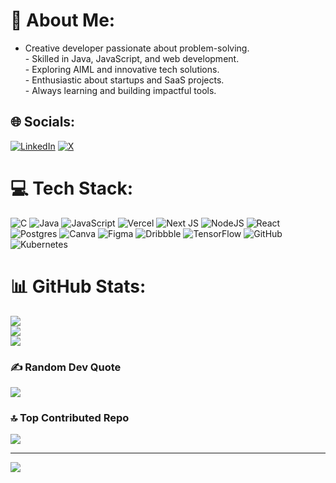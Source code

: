 # 💫 About Me:
- Creative developer passionate about problem-solving.  <br>- Skilled in Java, JavaScript, and web development.  <br>- Exploring AIML and innovative tech solutions.  <br>- Enthusiastic about startups and SaaS projects.  <br>- Always learning and building impactful tools.  


## 🌐 Socials:
[![LinkedIn](https://img.shields.io/badge/LinkedIn-%230077B5.svg?logo=linkedin&logoColor=white)](https://linkedin.com/in/https://www.linkedin.com/in/ameen-ansari-ba7273276/) [![X](https://img.shields.io/badge/X-black.svg?logo=X&logoColor=white)](https://x.com/https://x.com/theKidwithin) 

# 💻 Tech Stack:
![C](https://img.shields.io/badge/c-%2300599C.svg?style=flat&logo=c&logoColor=white) ![Java](https://img.shields.io/badge/java-%23ED8B00.svg?style=flat&logo=openjdk&logoColor=white) ![JavaScript](https://img.shields.io/badge/javascript-%23323330.svg?style=flat&logo=javascript&logoColor=%23F7DF1E) ![Vercel](https://img.shields.io/badge/vercel-%23000000.svg?style=flat&logo=vercel&logoColor=white) ![Next JS](https://img.shields.io/badge/Next-black?style=flat&logo=next.js&logoColor=white) ![NodeJS](https://img.shields.io/badge/node.js-6DA55F?style=flat&logo=node.js&logoColor=white) ![React](https://img.shields.io/badge/react-%2320232a.svg?style=flat&logo=react&logoColor=%2361DAFB) ![Postgres](https://img.shields.io/badge/postgres-%23316192.svg?style=flat&logo=postgresql&logoColor=white) ![Canva](https://img.shields.io/badge/Canva-%2300C4CC.svg?style=flat&logo=Canva&logoColor=white) ![Figma](https://img.shields.io/badge/figma-%23F24E1E.svg?style=flat&logo=figma&logoColor=white) ![Dribbble](https://img.shields.io/badge/Dribbble-EA4C89?style=flat&logo=dribbble&logoColor=white) ![TensorFlow](https://img.shields.io/badge/TensorFlow-%23FF6F00.svg?style=flat&logo=TensorFlow&logoColor=white) ![GitHub](https://img.shields.io/badge/github-%23121011.svg?style=flat&logo=github&logoColor=white) ![Kubernetes](https://img.shields.io/badge/kubernetes-%23326ce5.svg?style=flat&logo=kubernetes&logoColor=white)
# 📊 GitHub Stats:
![](https://github-readme-stats.vercel.app/api?username=DreamScopee&theme=dark&hide_border=true&include_all_commits=true&count_private=false)<br/>
![](https://github-readme-streak-stats.herokuapp.com/?user=DreamScopee&theme=dark&hide_border=true)<br/>
![](https://github-readme-stats.vercel.app/api/top-langs/?username=DreamScopee&theme=dark&hide_border=true&include_all_commits=true&count_private=false&layout=compact)

### ✍️ Random Dev Quote
![](https://quotes-github-readme.vercel.app/api?type=horizontal&theme=tokyonight)

### 🔝 Top Contributed Repo
![](https://github-contributor-stats.vercel.app/api?username=DreamScopee&limit=5&theme=dark&combine_all_yearly_contributions=true)

---
[![](https://visitcount.itsvg.in/api?id=DreamScopee&icon=2&color=0)](https://visitcount.itsvg.in)

<!-- Proudly created with GPRM ( https://gprm.itsvg.in ) -->
